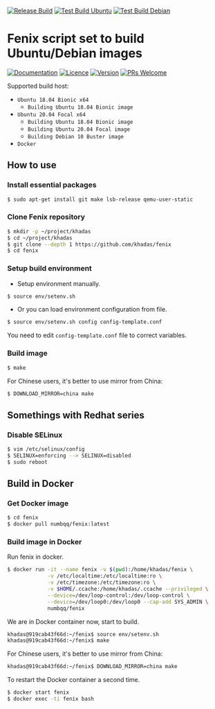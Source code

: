 [![Release Build](https://github.com/khadas/fenix/workflows/Release%20Build/badge.svg)](https://github.com/khadas/fenix/actions?query=workflow%3A%22Release+Build%22)
[![Test Build Ubuntu](https://github.com/khadas/fenix/workflows/Test%20Build%20Ubuntu/badge.svg?branch=master)](https://github.com/khadas/fenix/actions?query=workflow%3A%22Test+Build+Ubuntu%22)
[![Test Build Debian](https://github.com/khadas/fenix/workflows/Test%20Build%20Debian/badge.svg?branch=master)](https://github.com/khadas/fenix/actions?query=workflow%3A%22Test+Build+Debian%22)

# Fenix script set to build Ubuntu/Debian images

[![Documentation](https://img.shields.io/badge/Documentation-Reference-blue.svg)](https://docs.khadas.com/vim1/FenixScript.html)
[![Licence](https://img.shields.io/badge/Licence-GPL--2.0-brightgreen.svg)](https://github.com/khadas/fenix/blob/master/LICENSE)
[![Version](https://img.shields.io/badge/Version-v0.9.7-blue.svg)](https://github.com/khadas/fenix/tree/v0.9.7)
[![PRs Welcome](https://img.shields.io/badge/PRs-welcome-brightgreen.svg)](https://github.com/khadas/fenix/pulls)

Supported build host:

* `Ubuntu 18.04 Bionic x64`
  * `Building Ubuntu 18.04 Bionic image`
* `Ubuntu 20.04 Focal x64`
  * `Building Ubuntu 18.04 Bionic image`
  * `Building Ubuntu 20.04 Focal image`
  * `Building Debian 10 Buster image`
* `Docker`

## How to use

### Install essential packages

```bash
$ sudo apt-get install git make lsb-release qemu-user-static
```

### Clone Fenix repository

```bash
$ mkdir -p ~/project/khadas
$ cd ~/project/khadas
$ git clone --depth 1 https://github.com/khadas/fenix
$ cd fenix
```

### Setup build environment

* Setup environment manually.

```bash
$ source env/setenv.sh
```

* Or you can load environment configuration from file.

```bash
$ source env/setenv.sh config config-template.conf
```

You need to edit `config-template.conf` file to correct variables.

### Build image

```bash
$ make
```
For Chinese users, it's better to use mirror from China:

```bash
$ DOWNLOAD_MIRROR=china make
```

## Somethings with Redhat series

### Disable SELinux

```bash
$ vim /etc/selinux/config
$ SELINUX=enforcing --> SELINUX=disabled
$ sudo reboot
```

## Build in Docker

### Get Docker image

```bash
$ cd fenix
$ docker pull numbqq/fenix:latest
```

### Build image in Docker

Run fenix in docker.

```bash
$ docker run -it --name fenix -v $(pwd):/home/khadas/fenix \
             -v /etc/localtime:/etc/localtime:ro \
             -v /etc/timezone:/etc/timezone:ro \
             -v $HOME/.ccache:/home/khadas/.ccache --privileged \
             --device=/dev/loop-control:/dev/loop-control \
             --device=/dev/loop0:/dev/loop0 --cap-add SYS_ADMIN \
             numbqq/fenix
```

We are in Docker container now, start to build.

```bash
khadas@919cab43f66d:~/fenix$ source env/setenv.sh
khadas@919cab43f66d:~/fenix$ make
```

For Chinese users, it's better to use mirror from China:

```bash
khadas@919cab43f66d:~/fenix$ DOWNLOAD_MIRROR=china make
```


To restart the Docker container a second time.

```bash
$ docker start fenix
$ docker exec -ti fenix bash
```
